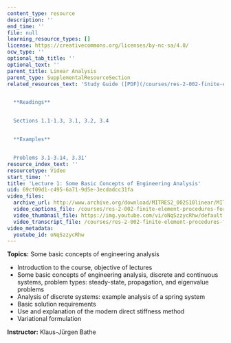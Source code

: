 ```yaml
---
content_type: resource
description: ''
end_time: ''
file: null
learning_resource_types: []
license: https://creativecommons.org/licenses/by-nc-sa/4.0/
ocw_type: ''
optional_tab_title: ''
optional_text: ''
parent_title: Linear Analysis
parent_type: SupplementalResourceSection
related_resources_text: 'Study Guide ([PDF](/courses/res-2-002-finite-element-procedures-for-solids-and-structures-spring-2010/resources/mitres2_002s10_lec01))


  **Readings**


  Sections 1.1-1.3, 3.1, 3.2, 3.4


  **Examples**


  Problems 3.1-3.14, 3.31'
resource_index_text: ''
resourcetype: Video
start_time: ''
title: 'Lecture 1: Some Basic Concepts of Engineering Analysis'
uid: 69cf09d1-c495-6a71-9d5e-3ecdadcc31fa
video_files:
  archive_url: http://www.archive.org/download/MITRES2_002S10linear/MITRES2_002S10linear_lec01_300k.mp4
  video_captions_file: /courses/res-2-002-finite-element-procedures-for-solids-and-structures-spring-2010/47eb00e7f96e584eafd060a203982531_oNqSzzycRhw.vtt
  video_thumbnail_file: https://img.youtube.com/vi/oNqSzzycRhw/default.jpg
  video_transcript_file: /courses/res-2-002-finite-element-procedures-for-solids-and-structures-spring-2010/5195e8fac694f612c5bac7515b05f6ef_oNqSzzycRhw.pdf
video_metadata:
  youtube_id: oNqSzzycRhw
---
```


**Topics:** Some basic concepts of engineering analysis

*   Introduction to the course, objective of lectures
*   Some basic concepts of engineering analysis, discrete and continuous systems, problem types: steady-state, propagation, and eigenvalue problems
*   Analysis of discrete systems: example analysis of a spring system
*   Basic solution requirements
*   Use and explanation of the modern direct stiffness method
*   Variational formulation

**Instructor:** Klaus-Jürgen Bathe

